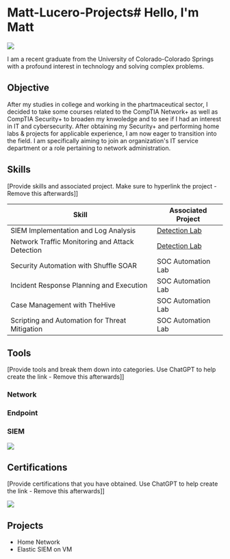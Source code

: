 # Matt-Lucero-Projects# Hello, I'm Matt
<a href="https://www.linkedin.com/in/matthew-lucero-b607681ba/"><img src="https://img.shields.io/badge/-LinkedIn-0072b1?&style=for-the-badge&logo=linkedin&logoColor=white" /></a>

I am a recent graduate from the University of Colorado-Colorado Springs with a profound interest in technology and solving complex problems.

## Objective

After my studies in college and working in the phartmaceutical sector, I decided to take some courses related to the CompTIA Network+ as well as CompTIA Security+ to broaden my knwoledge and to see if I had an interest in IT and cybersecurity. After obtaining my Security+ and performing home labs & projects for applicable experience, I am now eager to transition into the field. I am specifically aiming to join an organization's IT service department or a role pertaining to network administration.

## Skills
[Provide skills and associated project. Make sure to hyperlink the project - Remove this afterwards]]

| Skill                                         | Associated Project         |
|-----------------------------------------------|----------------------------|
| SIEM Implementation and Log Analysis          | <a href="https://google.com">Detection Lab</a>|
| Network Traffic Monitoring and Attack Detection | <a href="https://google.com">Detection Lab</a>|
| Security Automation with Shuffle SOAR         | SOC Automation Lab|
| Incident Response Planning and Execution      | SOC Automation Lab|
| Case Management with TheHive                  | SOC Automation Lab|
| Scripting and Automation for Threat Mitigation | SOC Automation Lab|

## Tools
[Provide tools and break them down into categories. Use ChatGPT to help create the link - Remove this afterwards]]

### Network
<div>

</div>

### Endpoint
<div>

</div>

### SIEM
<div>
    <img src="https://img.shields.io/badge/-Elastic-005571?&style=for-the-badge&logo=Elastic&logoColor=white" />
</div>

## Certifications
[Provide certifications that you have obtained. Use ChatGPT to help create the link - Remove this afterwards]]
<div>
<img src="https://img.shields.io/badge/-Security%2B-FF0000?&style=for-the-badge&logo=CompTIA&logoColor=white" />
</div>

## Projects
- Home Network
- Elastic SIEM on VM
